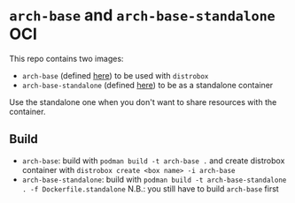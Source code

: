 # `arch-base` and `arch-base-standalone` OCI

This repo contains two images:

- `arch-base` (defined [here](./Dockerfile)) to be used with `distrobox`
- `arch-base-standalone` (defined [here](./Dockerfile.standalone)) to be as a standalone container

Use the standalone one when you don't want to share resources with the container.

## Build

- `arch-base`: build with `podman build -t arch-base .` and create distrobox container with `distrobox create <box name> -i arch-base`
- `arch-base-standalone`: build with `podman build -t arch-base-standalone . -f Dockerfile.standalone` N.B.: you still have to build `arch-base` first
